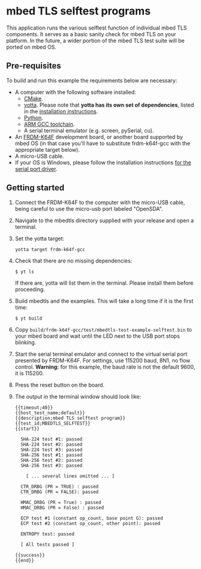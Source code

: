 # mbed TLS selftest programs

This application runs the various selftest function of individual mbed TLS components. It serves as a basic sanity check for mbed TLS on your platform. In the future, a wider portion of the mbed TLS test suite will be ported on mbed OS.

## Pre-requisites

To build and run this example the requirements below are necessary:

* A computer with the following software installed:
  * [CMake](http://www.cmake.org/download/).
  * [yotta](https://github.com/ARMmbed/yotta). Please note that **yotta has its own set of dependencies**, listed in the [installation instructions](http://armmbed.github.io/yotta/#installing-on-windows).
  * [Python](https://www.python.org/downloads/).
  * [ARM GCC toolchain](https://launchpad.net/gcc-arm-embedded).
  * A serial terminal emulator (e.g. screen, pySerial, cu).
* An [FRDM-K64F](http://developer.mbed.org/platforms/FRDM-K64F/) development board, or another board supported by mbed OS (in that case you'll have to substitute frdm-k64f-gcc with the appropriate target below).
* A micro-USB cable.
* If your OS is Windows, please follow the installation instructions [for the serial port driver](https://developer.mbed.org/handbook/Windows-serial-configuration).

## Getting started

1. Connect the FRDM-K64F to the computer with the micro-USB cable, being careful to use the micro-usb port labeled "OpenSDA".

2. Navigate to the mbedtls directory supplied with your release and open a terminal.

3. Set the yotta target:

    ```
    yotta target frdm-k64f-gcc
    ```

4. Check that there are no missing dependencies:

    ```
    $ yt ls
    ```

    If there are, yotta will list them in the terminal. Please install them before proceeding.

5. Build mbedtls and the examples. This will take a long time if it is the first time:

    ```
    $ yt build
    ```

6. Copy `build/frdm-k64f-gcc/test/mbedtls-test-example-selftest.bin` to your mbed board and wait until the LED next to the USB port stops blinking.

7. Start the serial terminal emulator and connect to the virtual serial port presented by FRDM-K64F. For settings, use 115200 baud, 8N1, no flow control. **Warning:** for this example, the baud rate is not the default 9600, it is 115200.

8. Press the reset button on the board.

9. The output in the terminal window should look like:

    ```
    {{timeout;40}}
    {{host_test_name;default}}
    {{description;mbed TLS selftest program}}
    {{test_id;MBEDTLS_SELFTEST}}
    {{start}}

      SHA-224 test #1: passed
      SHA-224 test #2: passed
      SHA-224 test #3: passed
      SHA-256 test #1: passed
      SHA-256 test #2: passed
      SHA-256 test #3: passed

        [ ... several lines omitted ... ]

      CTR_DRBG (PR = TRUE) : passed
      CTR_DRBG (PR = FALSE): passed

      HMAC_DRBG (PR = True) : passed
      HMAC_DRBG (PR = False) : passed

      ECP test #1 (constant op_count, base point G): passed
      ECP test #2 (constant op_count, other point): passed

      ENTROPY test: passed

      [ All tests passed ]

    {{success}}
    {{end}}
    ```
